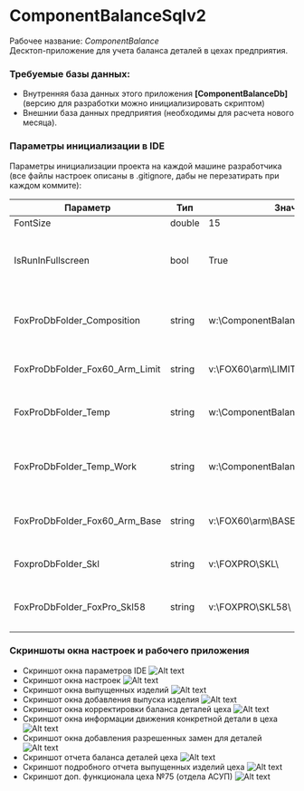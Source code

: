 ﻿# ComponentBalanceSqlv2

Рабочее название: *ComponentBalance*  
Десктоп-приложение для учета баланса деталей в цехах предприятия.

### Требуемые базы данных:  
- Внутренняя база данных этого приложения **[ComponentBalanceDb]** (версию для разработки можно инициализировать скриптом)  
- Внешнии база данных предприятия (необходимы для расчета нового месяца).

### Параметры инициализации в IDE  
Параметры инициализации проекта на каждой машине разработчика (все файлы настроек описаны в .gitignore, дабы не перезатирать при каждом коммите): 

Параметр | Тип | Значение | Комментарий 
-------- | --- | -------- | -----------
FontSize               		| double | 15                   		| Размер шрифта
IsRunInFullscreen               | bool   | True                 		| Признак запуска приложения в полноэкранном режиме 
FoxProDbFolder_Composition      | string | w:\ComponentBalanceSqlv2\    	| Путь до таблиц с разрешенными заменами прошлых лет
FoxProDbFolder_Fox60_Arm_Limit  | string | v:\FOX60\arm\LIMIT\			| Путь до dbf таблиц лимиток предприятия 
FoxProDbFolder_Temp             | string | w:\ComponentBalanceSqlv2\Temp\   	| Путь до временных dbf таблиц приложения
FoxProDbFolder_Temp_Work        | string | w:\ComponentBalanceSqlv2\Temp\Work\  | Путь до временных вычислений в dbf таблицах приложения
FoxProDbFolder_Fox60_Arm_Base   | string | v:\FOX60\arm\BASE\    		| Путь до базовых dbf таблиц предприятия 
FoxproDbFolder_Skl              | string | v:\FOXPRO\SKL\       		| Путь до dbf таблиц складов предприятия 
FoxProDbFolder_FoxPro_Skl58     | string | v:\FOXPRO\SKL58\     		| Путь до dbf таблиц склада №58 предприятия


### Скриншоты окна настроек и рабочего приложения  

- Скриншот окна параметров IDE
![Alt text](_img/ide-config.png "Скриншот окна параметров IDE")  
- Скриншот окна настроек
![Alt text](_img/config.png "Скриншот окна настроек")  
- Скриншот окна выпущенных изделий
![Alt text](_img/app-screenshot-1.PNG "Скриншот приложения 1")  
- Скриншот окна добавления выпуска изделия
![Alt text](_img/app-screenshot-2.PNG "Скриншот приложения 2") 
- Скриншот окна корректировки баланса деталей цеха
![Alt text](_img/app-screenshot-2.PNG "Скриншот приложения 3")   
- Скриншот окна информации движения конкретной детали в цеха
![Alt text](_img/app-screenshot-2.PNG "Скриншот приложения 4")  
- Скриншот окна добавления разрешенных замен для деталей
![Alt text](_img/app-screenshot-2.PNG "Скриншот приложения 5")  
- Скриншот отчета баланса деталей цеха
![Alt text](_img/app-screenshot-2.PNG "Скриншот приложения 6")  
- Скриншот подробного отчета выпущенных изделий цеха
![Alt text](_img/app-screenshot-2.PNG "Скриншот приложения 7")  
- Скриншот доп. функционала цеха №75 (отдела АСУП)
![Alt text](_img/app-screenshot-2.PNG "Скриншот приложения 8")  